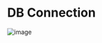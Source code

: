 # DB Connection

![image](https://user-images.githubusercontent.com/68372094/168735828-c7ea240d-becf-4782-ae84-de190a344449.png)
